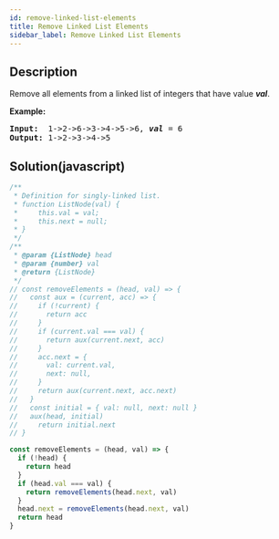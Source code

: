 ```yaml
---
id: remove-linked-list-elements
title: Remove Linked List Elements
sidebar_label: Remove Linked List Elements
---
```

## Description
<div class="description">
<p>Remove all elements from a linked list of integers that have value <b><i>val</i></b>.</p>

<p><b>Example:</b></p>

<pre>
<b>Input:</b>  1-&gt;2-&gt;6-&gt;3-&gt;4-&gt;5-&gt;6, <em><b>val</b></em> = 6
<b>Output:</b> 1-&gt;2-&gt;3-&gt;4-&gt;5
</pre>

</div>

## Solution(javascript)
```javascript
/**
 * Definition for singly-linked list.
 * function ListNode(val) {
 *     this.val = val;
 *     this.next = null;
 * }
 */
/**
 * @param {ListNode} head
 * @param {number} val
 * @return {ListNode}
 */
// const removeElements = (head, val) => {
//   const aux = (current, acc) => {
//     if (!current) {
//       return acc
//     }
//     if (current.val === val) {
//       return aux(current.next, acc)
//     }
//     acc.next = {
//       val: current.val,
//       next: null,
//     }
//     return aux(current.next, acc.next)
//   }
//   const initial = { val: null, next: null }
//   aux(head, initial)
//     return initial.next
// }

const removeElements = (head, val) => {
  if (!head) {
    return head
  }
  if (head.val === val) {
    return removeElements(head.next, val)
  }
  head.next = removeElements(head.next, val)
  return head
}
```